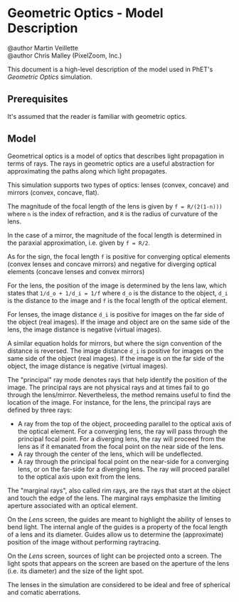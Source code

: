 # Geometric Optics - Model Description

@author Martin Veillette<br>
@author Chris Malley (PixelZoom, Inc.)

This document is a high-level description of the model used in PhET's _Geometric Optics_ simulation.

## Prerequisites

It's assumed that the reader is familiar with geometric optics.

## Model

Geometrical optics is a model of optics that describes light propagation in terms of rays. The rays in geometric optics are a useful abstraction for approximating the paths along which light propagates.

This simulation supports two types of optics: lenses (convex, concave) and mirrors (convex, concave, flat).

The magnitude of the focal length of the lens is given by `f = R/(2(1-n)))`
where `n` is the index of refraction, and `R` is the radius of curvature of the lens.

In the case of a mirror, the magnitude of the focal length is determined in the paraxial approximation, i.e. given by
`f = R/2`.

As for the sign, the focal length `f` is positive for converging optical elements (convex lenses and concave mirrors)
and negative for diverging optical elements (concave lenses and convex mirrors)

For the lens, the position of the image is determined by the lens law, which states that `1/d_o + 1/d_i = 1/f`
where `d_o` is the distance to the object, `d_i` is the distance to the image and `f` is the focal length of the optical
element.

For lenses, the image distance `d_i` is positive for images on the far side of the object (real images). If the image
and object are on the same side of the lens, the image distance is negative (virtual images).

A similar equation holds for mirrors, but where the sign convention of the distance is reversed. The image
distance `d_i` is positive for images on the same side of the object (real images). If the image is on the far side of
the object, the image distance is negative (virtual images).

The "principal" ray mode denotes rays that help identify the position of the image. The principal rays are not physical
rays and at times fail to go through the lens/mirror. Nevertheless, the method remains useful to find the location of the
image. For instance, for the lens, the principal rays are defined by three rays:

- A ray from the top of the object, proceeding parallel to the optical axis of the optical element. For a converging
  lens, the ray will pass through the principal focal point. For a diverging lens, the ray will proceed from the lens as
  if it emanated from the focal point on the near side of the lens.
- A ray through the center of the lens, which will be undeflected.
- A ray through the principal focal point on the near-side for a converging lens, or on the far-side for a diverging lens. The
  ray will proceed parallel to the optical axis upon exit from the lens.

The "marginal rays", also called rim rays, are the rays that start at the object and touch the edge of the lens. The
marginal rays emphasize the limiting aperture associated with an optical element.

On the _Lens_ screen, the guides are meant to highlight the ability of lenses to bend light. The internal angle of the
guides is a property of the focal length of a lens and its diameter. Guides allow us to determine the (approximate) position 
of the image without performing raytracing.

On the _Lens_ screen, sources of light can be projected onto a screen. The light spots that appears on the screen are based
on the aperture of the lens (i.e. its diameter) and the size of the light spot.

The lenses in the simulation are considered to be ideal and free of spherical and comatic aberrations.
